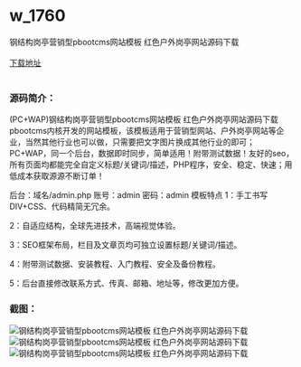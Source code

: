 # w_1760
钢结构岗亭营销型pbootcms网站模板 红色户外岗亭网站源码下载
<br/></br>
[下载地址](https://www.uuid2.com/1760.html "下载地址")
<br/></br>
<h3>源码简介：</h3>
<p>(PC+WAP)钢结构岗亭营销型pbootcms网站模板 红色户外岗亭网站源码下载pbootcms内核开发的网站模板，该模板适用于营销型网站、户外岗亭网站等企业，当然其他行业也可以做，只需要把文字图片换成其他行业的即可；PC+WAP，同一个后台，数据即时同步，简单适用！附带测试数据！友好的seo，所有页面均都能完全自定义标题/关键词/描述，PHP程序，安全、稳定、快速；用低成本获取源源不断订单！<p>
<p>后台：域名/admin.php
账号：admin
密码：admin
模板特点
1：手工书写DIV+CSS、代码精简无冗余。<p>
<p>2：自适应结构，全球先进技术，高端视觉体验。<p>
<p>3：SEO框架布局，栏目及文章页均可独立设置标题/关键词/描述。<p>
<p>4：附带测试数据、安装教程、入门教程、安全及备份教程。<p>
<p>5：后台直接修改联系方式、传真、邮箱、地址等，修改更加方便。<p>
<h3>截图：</h3>
<img src="https://www.uuid2.com/wp-content/uploads/img/202112/c539414653.jpg" alt="钢结构岗亭营销型pbootcms网站模板 红色户外岗亭网站源码下载"><img src="https://www.uuid2.com/wp-content/uploads/img/202112/d7d5613913.jpg" alt="钢结构岗亭营销型pbootcms网站模板 红色户外岗亭网站源码下载"><img src="https://www.uuid2.com/wp-content/uploads/img/202112/508e0f3218.jpg" alt="钢结构岗亭营销型pbootcms网站模板 红色户外岗亭网站源码下载">
